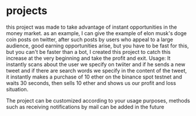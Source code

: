 # projects

this project was made to take advantage of instant opportunities in the money market. as an example, I can give the example of elon musk's doge coin posts on twitter, after such posts by users who appeal to a large audience, good earning opportunities arise, but you have to be fast for this, but you can't be faster than a bot, I created this project to catch this increase at the very beginning and take the profit and exit.
Usage: It instantly scans about the user we specify on twiiter and if he sends a new tweet and if there are search words we specify in the content of the tweet, it instantly makes a purchase of 10 ether on the binance spot testnet and waits 30 seconds, then sells 10 ether and shows us our profit and loss situation.

The project can be customized according to your usage purposes, methods such as receiving notifications by mail can be added in the future
